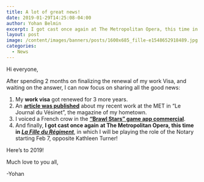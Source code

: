 ```yaml
---
title: A lot of great news!
date: 2019-01-29T14:25:08-04:00
author: Yohan Belmin
excerpt: I got cast once again at The Metropolitan Opera, this time in La Fille du Régiment, in which I will be playing the role of the Notary starting Feb 7!
layout: post
image: /content/images/banners/posts/1600x685_fille-e1548652918489.jpg
categories:
  - News
---
```

Hi everyone,

After spending 2 months on finalizing the renewal of my work Visa, and waiting on the answer, I can now focus on sharing all the good news:

1) My&nbsp;**work visa**&nbsp;got renewed for 3 more years.<br>
2) An&nbsp;<a rel="noreferrer noopener" href="https://www.dropbox.com/s/rrcqlkbkqtltqxf/Journal%20du%20Vesinet.pdf?dl=0" target="_blank"><strong>article was published</strong></a>&nbsp;about my recent work at the MET in &#8220;Le Journal du Vésinet&#8221;, the magazine of my hometown.<br>
3) I voiced a French crow in the&nbsp;<a rel="noreferrer noopener" href="https://www.youtube.com/watch?v=D4laullxBFs" target="_blank"><strong>&#8220;Brawl Stars&#8221; game app commercial</strong></a>.<br>
4) And finally,&nbsp;**I got cast once again**&nbsp;**at The Metropolitan Opera, this time in&nbsp;**<a rel="noreferrer noopener" href="https://www.metopera.org/season/2018-19-season/la-fille-du-regiment/" target="_blank"><em><strong>La Fille du Régiment</strong></em></a>, in which I will be playing the role of the Notary starting Feb 7, opposite Kathleen Turner!<br>

Here&#8217;s to 2019!

Much love to you all,

-Yohan
